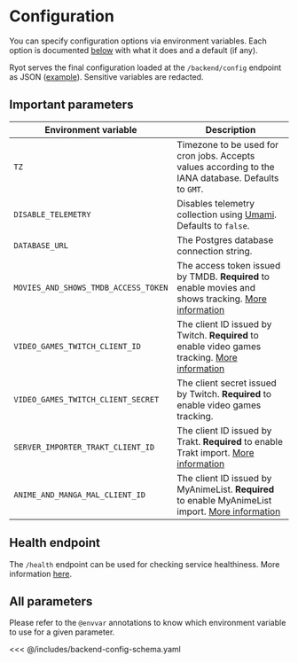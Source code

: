 # Configuration

You can specify configuration options via environment variables. Each option is documented
[below](#all-parameters) with what it does and a default (if any).

Ryot serves the final configuration loaded at the `/backend/config` endpoint as JSON
([example](https://demo.ryot.io/backend/config)). Sensitive variables are redacted.

## Important parameters

| Environment variable                 | Description                                                                                                                       |
| ------------------------------------ | --------------------------------------------------------------------------------------------------------------------------------- |
| `TZ`                                 | Timezone to be used for cron jobs. Accepts values according to the IANA database. Defaults to `GMT`.                              |
| `DISABLE_TELEMETRY`                  | Disables telemetry collection using [Umami](https://umami.is). Defaults to `false`.                                               |
| `DATABASE_URL`                       | The Postgres database connection string.                                                                                          |
| `MOVIES_AND_SHOWS_TMDB_ACCESS_TOKEN` | The access token issued by TMDB. **Required** to enable movies and shows tracking. [More information](guides/movies-and-shows.md) |
| `VIDEO_GAMES_TWITCH_CLIENT_ID`       | The client ID issued by Twitch. **Required** to enable video games tracking. [More information](guides/video-games.md)            |
| `VIDEO_GAMES_TWITCH_CLIENT_SECRET`   | The client secret issued by Twitch. **Required** to enable video games tracking.                                                  |
| `SERVER_IMPORTER_TRAKT_CLIENT_ID`    | The client ID issued by Trakt. **Required** to enable Trakt import. [More information](guides/trakt.md)                           |
| `ANIME_AND_MANGA_MAL_CLIENT_ID`      | The client ID issued by MyAnimeList. **Required** to enable MyAnimeList import. [More information](guides/mal.md)                 |

## Health endpoint

The `/health` endpoint can be used for checking service healthiness. More information
[here](https://learn.microsoft.com/en-us/azure/architecture/patterns/health-endpoint-monitoring).

## All parameters

Please refer to the `@envvar` annotations to know which environment variable to use for a
given parameter.

<<< @/includes/backend-config-schema.yaml
